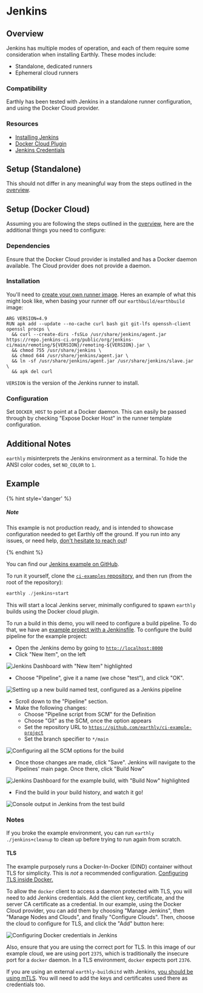 # Jenkins

## Overview

Jenkins has multiple modes of operation, and each of them require some consideration when installing Earthly. These modes include:

- Standalone, dedicated runners
- Ephemeral cloud runners

### Compatibility

Earthly has been tested with Jenkins in a standalone runner configuration, and using the Docker Cloud provider.

### Resources

- [Installing Jenkins](https://www.jenkins.io/doc/book/installing/)
- [Docker Cloud Plugin](https://plugins.jenkins.io/docker-plugin/)
- [Jenkins Credentials](https://www.jenkins.io/doc/book/using/using-credentials/)

## Setup (Standalone)

This should not differ in any meaningful way from the steps outlined in the [overview](../overview.md).

## Setup (Docker Cloud)

Assuming you are following the steps outlined in the [overview](../overview.md), here are the additional things you need to configure:

### Dependencies

Ensure that the Docker Cloud provider is installed and has a Docker daemon available. The Cloud provider does not provide a daemon.

### Installation

You'll need to [create your own runner image](../build-an-earthly-ci-image.md). Heres an example of what this might look like, when basing your runner off our `earthbuild/earthbuild` image:

```docker
ARG VERSION=4.9
RUN apk add --update --no-cache curl bash git git-lfs openssh-client openssl procps \
  && curl --create-dirs -fsSLo /usr/share/jenkins/agent.jar https://repo.jenkins-ci.org/public/org/jenkins-ci/main/remoting/${VERSION}/remoting-${VERSION}.jar \
  && chmod 755 /usr/share/jenkins \
  && chmod 644 /usr/share/jenkins/agent.jar \
  && ln -sf /usr/share/jenkins/agent.jar /usr/share/jenkins/slave.jar \
  && apk del curl
```

`VERSION` is the version of the Jenkins runner to install.

### Configuration

Set `DOCKER_HOST` to point at a Docker daemon. This can easily be passed through by checking "Expose Docker Host" in the runner template configuration.

## Additional Notes

`earthly` misinterprets the Jenkins environment as a terminal. To hide the ANSI color codes, set `NO_COLOR` to `1`.

## Example

{% hint style='danger' %}

##### Note

This example is not production ready, and is intended to showcase configuration needed to get Earthly off the ground. If you run into any issues, or need help, [don't hesitate to reach out](https://github.com/earthly/earthly/issues/new)!

{% endhint %}

You can find our [Jenkins example on GitHub](https://github.com/earthly/ci-examples/tree/main/jenkins).

To run it yourself, clone the [`ci-examples` repository](https://github.com/earthly/ci-examples), and then run (from the root of the repository):

```go
earthly ./jenkins+start
```

This will start a local Jenkins server, minimally configured to spawn `earthly` builds using the Docker cloud plugin.

To run a build in this demo, you will need to configure a build pipeline. To do that, we have an [example project with a Jenkinsfile](https://github.com/earthly/ci-example-project). To configure the build pipeline for the example project:

- Open the Jenkins demo by going to [`http://localhost:8000`](http://localhost:8080/)
- Click "New Item", on the left

![Jenkins Dashboard with "New Item" highlighted](img/Jenkins1.png)

- Choose "Pipeline", give it a name (we chose "test"), and click "OK".

![Setting up a new build named test, configured as a Jenkins pipeline](img/Jenkins2.png)

- Scroll down to the "Pipeline" section.
- Make the following changes:
  - Choose "Pipeline script from SCM" for the Definition
  - Choose "Git" as the SCM, once the option appears
  - Set the repository URL to [`https://github.com/earthly/ci-example-project`](https://github.com/earthly/ci-example-project)
  - Set the branch specifier to `*/main`

![Configuring all the SCM options for the build](img/Jenkins3.png)

- Once those changes are made, click "Save". Jenkins will navigate to the Pipelines' main page. Once there, click "Build Now"

![Jenkins Dashboard for the example build, with "Build Now" highlighted](img/Jenkins4.png)

- Find the build in your build history, and watch it go!

![Console output in Jenkins from the test build](img/Jenkins5.png)

### Notes

If you broke the example environment, you can run `earthly ./jenkins+cleanup` to clean up before trying to run again from scratch.

#### TLS

The example purposely runs a Docker-In-Docker (DIND) container without TLS for simplicity. This is _not_ a recommended configuration. [Configuring TLS inside Docker.](https://docs.docker.com/engine/security/protect-access/#use-tls-https-to-protect-the-docker-daemon-socket)

To allow the `docker` client to access a daemon protected with TLS, you will need to add Jenkins credentials. Add the client key, certificate, and the server CA certificate as a credential. In our example, using the Docker Cloud provider, you can add them by choosing "Manage Jenkins", then "Manage Nodes and Clouds", and finally "Configure Clouds". Then, choose the cloud to configure for TLS, and click the "Add" button here:

![Configuring Docker credentials in Jenkins](img/Jenkins6.png)

Also, ensure that you are using the correct port for TLS. In this image of our example cloud, we are using port `2375`, which is traditionally the insecure port for a `docker` daemon. In a TLS environment, `docker` expects port `2376`.

If you are using an external `earthly-buildkitd` with Jenkins, [you should be using mTLS](../remote-buildkit.md). You will need to add the keys and certificates used there as credentials too.
